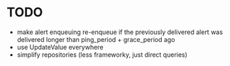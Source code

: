 # TODO
 
- make alert enqueuing re-enqueue if the previously delivered alert was delivered longer than ping_period + grace_period
  ago
- use UpdateValue everywhere
- simplify repositories (less frameworky, just direct queries)